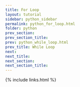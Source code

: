 ```yaml
---
title: For Loop
layout: tutorial
sidebar: python_sidebar
permalink: python_for_loop.html
folder: python
prev_section: 
prev_section_title: 
prev: python_while_loop.html
prev_title: While Loop
next: 
next_title:
next_section:
next_section_title:
---
```


{% include links.html %}